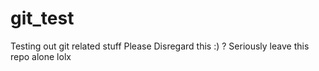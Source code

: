 # git_test
Testing out git related stuff
Please Disregard this :) ?
Seriously leave this repo alone lolx
